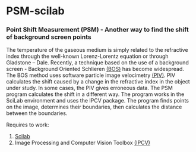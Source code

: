 # PSM-scilab
### Point Shift Measurement (PSM) - Another way to find the shift of background screen points
The temperature of the gaseous medium is simply related to the refractive index through the well-known Lorenz-Lorentz equation or through Gladstone – Dale. Recently, a technique based on the use of a background screen - Background Oriented Schlieren [(BOS)](https://en.wikipedia.org/wiki/Background-oriented_schlieren_technique) has become widespread. The BOS method uses software particle image velocimetry [(PIV)](https://en.wikipedia.org/wiki/Particle_image_velocimetry). PIV calculates the shift caused by a change in the refractive index in the object under study. In some cases, the PIV gives erroneous data. The PSM program calculates the shift in a different way. The program works in the SciLab environment and uses the IPCV package. The program finds points on the image, determines their boundaries, then calculates the distance between the boundaries. 

Requires to work:
1. [Scilab](https://www.scilab.org/)
2. Image Processing and Computer Vision Toolbox [(IPCV)](https://atoms.scilab.org/toolboxes/IPCV/)
